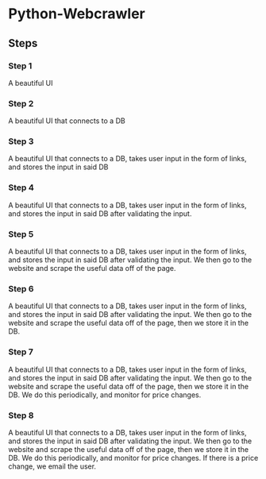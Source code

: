 # Python-Webcrawler
## Steps
### Step 1
A beautiful UI
### Step 2
A beautiful UI that connects to a DB
### Step 3
A beautiful UI that connects to a DB, takes user input in the form of links, and stores the input in said DB
### Step 4
A beautiful UI that connects to a DB, takes user input in the form of links, and stores the input in said DB after validating the input.
### Step 5
A beautiful UI that connects to a DB, takes user input in the form of links, and stores the input in said DB after validating the input. We then go to the website and scrape the useful data off of the page.
### Step 6 
A beautiful UI that connects to a DB, takes user input in the form of links, and stores the input in said DB after validating the input. We then go to the website and scrape the useful data off of the page, then we store it in the DB.
### Step 7
A beautiful UI that connects to a DB, takes user input in the form of links, and stores the input in said DB after validating the input. We then go to the website and scrape the useful data off of the page, then we store it in the DB. We do this periodically, and monitor for price changes.
### Step 8
A beautiful UI that connects to a DB, takes user input in the form of links, and stores the input in said DB after validating the input. We then go to the website and scrape the useful data off of the page, then we store it in the DB. We do this periodically, and monitor for price changes. If there is a price change, we email the user.

